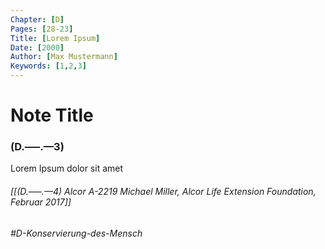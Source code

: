```yaml
---
Chapter: [D]
Pages: [28-23]
Title: [Lorem Ipsum]
Date: [2000]
Author: [Max Mustermann]
Keywords: [1,2,3]
---
```


# Note Title
### (D.–––.––3)

Lorem Ipsum dolor sit amet

###### [[(D.–––.––4) Alcor A-2219 Michael Miller, Alcor Life Extension Foundation, Februar 2017]]
###### #D-Konservierung-des-Mensch
